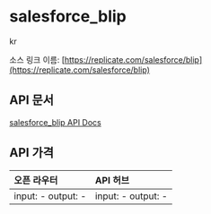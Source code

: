 # salesforce_blip

kr

소스 링크 이름: [https://replicate.com/salesforce/blip](https://replicate.com/salesforce/blip)

## API 문서

[salesforce_blip API Docs](../apis/kr/salesforce_blip.md)

## API 가격

| 오픈 라우터 | API 허브 |
|:---|:---|
| input: - output: - | input: - output: - |

